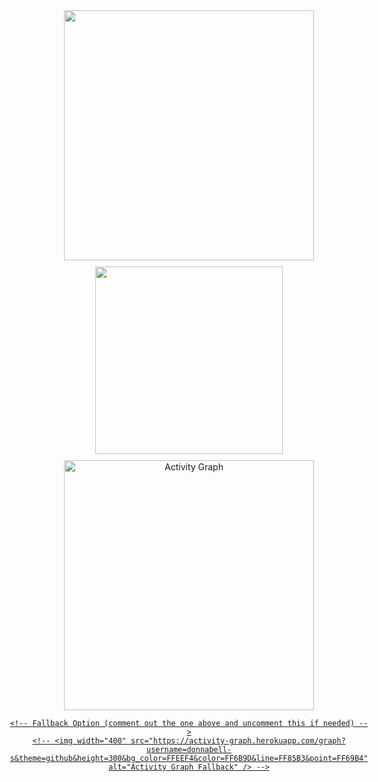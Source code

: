 <div align="center" style="display: flex; flex-wrap: wrap; justify-content: center; gap: 10px;">
  <!-- Stats Card -->
  <a href="https://github.com/donnabell-s">
    <img width="400" src="https://github-readme-stats.vercel.app/api?username=donnabell-s&show_icons=true&theme=omni&height=300" />
  </a>
  
  <!-- Languages Donut Chart -->
  <a href="https://github.com/donnabell-s">
    <img width="300" src="https://github-readme-stats.vercel.app/api/top-langs/?username=donnabell-s&layout=donut&theme=omni&height=300" />
  </a>
  
  <!-- Activity Graph (with fallback options) -->
  <a href="https://github.com/donnabell-s">
    <!-- Primary Option -->
    <img width="400" src="https://github-readme-activity-graph.vercel.app/graph?username=donnabell-s&theme=github&height=300&bg_color=FFEEF4&color=FF6B9D&line=FF85B3&point=FF69B4" alt="Activity Graph" />
    
    <!-- Fallback Option (comment out the one above and uncomment this if needed) -->
    <!-- <img width="400" src="https://activity-graph.herokuapp.com/graph?username=donnabell-s&theme=github&height=300&bg_color=FFEEF4&color=FF6B9D&line=FF85B3&point=FF69B4" alt="Activity Graph Fallback" /> -->
  </a>
</div>
